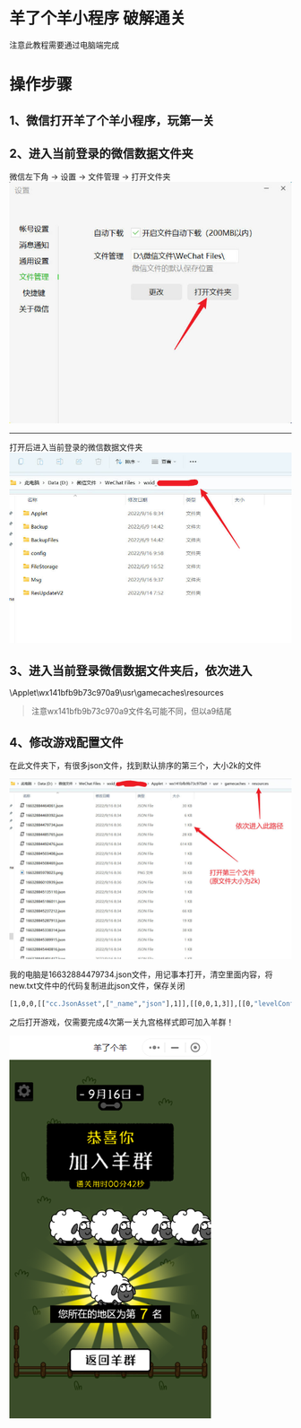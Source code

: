 # 羊了个羊小程序 破解通关

  
注意此教程需要通过电脑端完成  
  
# 操作步骤  
## 1、微信打开羊了个羊小程序，玩第一关  

## 2、进入当前登录的微信数据文件夹
微信左下角 -> 设置 -> 文件管理 -> 打开文件夹  
![openfile](/images/ylgy-openfile.jpg)  
  
  
***
打开后进入当前登录的微信数据文件夹  
![datafile](/images/ylgy-datafile.jpg)  

## 3、进入当前登录微信数据文件夹后，依次进入
\Applet\wx141bfb9b73c970a9\usr\gamecaches\resources  
  
>注意wx141bfb9b73c970a9文件名可能不同，但以a9结尾



## 4、修改游戏配置文件
  
在此文件夹下，有很多json文件，找到默认排序的第三个，大小2k的文件  
  
![json](/images/ylgy-json.jpg)  
  
我的电脑是16632884479734.json文件，用记事本打开，清空里面内容，将new.txt文件中的代码复制进此json文件，保存关闭  
```sh
[1,0,0,[["cc.JsonAsset",["_name","json"],1]],[[0,0,1,3]],[[0,"levelConfigData",{"dailyLevel":[[80001,80001],[80001,80001],[80001,80001],[80001,80001],[80001,80001],[80001,80001],[80001,80001],[80001,80001],[80001,80001],[80001,80001],[80001,80001],[80001,80001],[80001,80001],[80001,80001],[80001,80001],[80001,80001],[80001,80001],[80001,80001],[80001,80001],[80001,80001],[80001,80001],[80001,80001],[80001,80001],[80001,80001],[80001,80001],[80001,80001],[80001,80001],[80001,80001],[80001,80001],[80001,80001],[80001,80001]],"topicLevel":[[10017,10017],[10017,10017],[10017,10017],[10017,10017],[10017,10017],[10017,10017],[10017,10017],[10017,10017],[10017,10017],[10017,10017],[10017,10017],[10017,10017],[10017,10017],[10017,10017],[10017,10017],[10017,10017],[10017,10017],[10017,10017],[10017,10017],[10017,10017],[10017,10017],[10017,10017],[10017,10017],[10017,10017],[10017,10017],[10017,10017],[10017,10017],[10017,10017],[10017,10017],[10017,10017],[10017,10017]]}]],0,0,[],[],[]]
```
之后打开游戏，仅需要完成4次第一关九宫格样式即可加入羊群！  
  
![finish](/images/ylgy-finish.png)  


